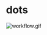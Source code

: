# dots
![workflow.gif](https://user-images.githubusercontent.com/6562852/47032170-9b2d2b00-d169-11e8-90b2-831bf00264bb.gif)
